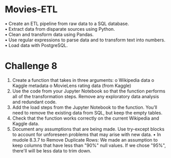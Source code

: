 # Movies-ETL
•	Create an ETL pipeline from raw data to a SQL database. <br />
•	Extract data from disparate sources using Python.<br />
•	Clean and transform data using Pandas.<br />
•	Use regular expressions to parse data and to transform text into numbers.<br />
•	Load data with PostgreSQL.

# Challenge 8
1.	Create a function that takes in three arguments: 
o	Wikipedia data
o	Kaggle metadata
o	MovieLens rating data (from Kaggle)
2.	Use the code from your Jupyter Notebook so that the function performs all of the transformation steps. Remove any exploratory data analysis and redundant code.
3.	Add the load steps from the Jupyter Notebook to the function. You’ll need to remove the existing data from SQL, but keep the empty tables.
4.	Check that the function works correctly on the current Wikipedia and Kaggle data.
5.	Document any assumptions that are being made. Use try-except blocks to account for unforeseen problems that may arise with new data.
  •	In mudole 8.3.7 to Remove Duplicate Rows: We made an assumption to keep columns that have less than "90%" null values. If we chose "95%", there'll will be less data to trim down. <br />
  

